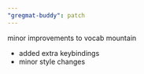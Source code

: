 ```yaml
---
"gregmat-buddy": patch
---
```


minor improvements to vocab mountain

- added extra keybindings
- minor style changes

